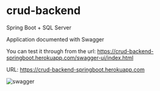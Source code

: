 # crud-backend
Spring Boot + SQL Server

Application documented with Swagger

You can test it through from the url: https://crud-backend-springboot.herokuapp.com/swagger-ui/index.html

URL: https://crud-backend-springboot.herokuapp.com

![swagger](https://user-images.githubusercontent.com/107885057/178155858-11219956-4979-4337-be99-43fccdced140.png)
